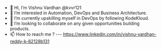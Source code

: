 - 👋 Hi, I’m Vishnu Vardhan @kvvr121
- 👀 I’m interested in Automation, DevOps and Business Architecture.
- 🌱 I’m currently upskilling myself in DevOps by following KodeKloud.
- 💞️ I’m looking to collaborate on any given opportunities building products.
- 📫 How to reach me ? --- https://www.linkedin.com/in/vishnu-vardhan-reddy-k-82128b131

<!---
kvvr121/kvvr121 is a ✨ special ✨ repository because its `README.md` (this file) appears on your GitHub profile.
You can click the Preview link to take a look at your changes.
--->

